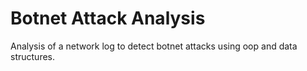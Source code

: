 # Botnet Attack Analysis
Analysis of a network log to detect botnet attacks using oop and data structures.
